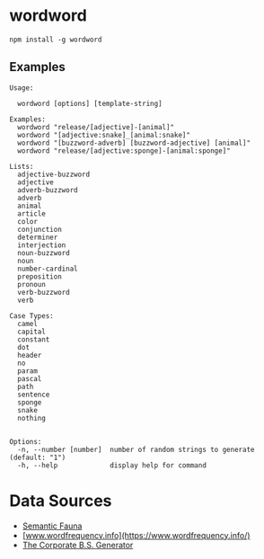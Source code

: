 # wordword

```
npm install -g wordword
```

## Examples

```
Usage: 

  wordword [options] [template-string]

Examples:
  wordword "release/[adjective]-[animal]"
  wordword "[adjective:snake]_[animal:snake]"
  wordword "[buzzword-adverb] [buzzword-adjective] [animal]"
  wordword "release/[adjective:sponge]-[animal:sponge]"

Lists:
  adjective-buzzword
  adjective
  adverb-buzzword
  adverb
  animal
  article
  color
  conjunction
  determiner
  interjection
  noun-buzzword
  noun
  number-cardinal
  preposition
  pronoun
  verb-buzzword
  verb

Case Types:
  camel
  capital
  constant
  dot
  header
  no
  param
  pascal
  path
  sentence
  sponge
  snake
  nothing


Options:
  -n, --number [number]  number of random strings to generate (default: "1")
  -h, --help             display help for command
```


# Data Sources
- [Semantic Fauna](https://github.com/92green/semantic-fauna)
- [www.wordfrequency.info](https://www.wordfrequency.info/)
- [The Corporate B.S. Generator](https://www.atrixnet.com/bs-generator.html)
